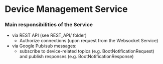 
 # Device Management Service
 ### Main responsibilities of the Service
   
   - via REST API (see REST_API/ folder)
      - Authorize connections (upon request from the Websocket Service)
   - via Google Pub/sub messages:
      - subscribe to device-related topics (e.g. BootNotificationRequest) and publish responses (e.g. BootNotificationResponse) 
